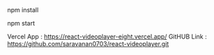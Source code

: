 npm install


npm start

Vercel App : https://react-videoplayer-eight.vercel.app/
GitHUB Link : https://github.com/saravanan0703/react-videoplayer.git
